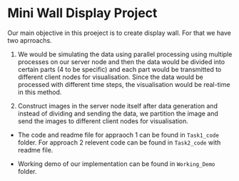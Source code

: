 # Mini Wall Display Project

Our main objective in this proeject is to create display wall. For that we have two aprroachs.

1. We would be simulating the data using parallel processing using multiple processes on our server node and then the data would be divided into certain parts (4 to be specific) and each part would be transmitted to different client nodes for visualisation. Since the data would be processed with different time steps, the visualisation would be real-time in this method.
 
2. Construct images in the server node itself after data generation and instead of dividing and sending the data, we partition the image and send the images to different client nodes for visualisation.



- The code and readme file for appraoch 1 can be found in `Task1_code` folder. For approach 2 relevent code can be found in `Task2_code` with readme file.
  
- Working demo of our implementation can be found in `Working_Demo` folder.


